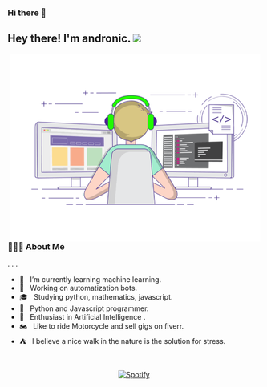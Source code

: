 
### Hi there 👋
<h2> Hey there! I'm andronic. <img src="https://github.com/souvikguria98/souvikguria98/blob/master/Hi.gif" width="25"></h2>
<img align="right" alt="GIF" src="https://raw.githubusercontent.com/devSouvik/devSouvik/master/gif3.gif" width="500"/>

<h3> 👨🏻‍💻 About Me </h3>

.
.
.

- 🔭 &nbsp; I’m currently learning machine learning.
- 🤔 &nbsp; Working on automatization bots.
- 🎓 &nbsp; Studying python, mathematics, javascript.
- 💼 &nbsp; Python and Javascript programmer.
- 🤖 &nbsp; Enthusiast in Artificial Intelligence .
- 🏍 &nbsp;  Like to ride Motorcycle and sell gigs on fiverr.
- ⛺ &nbsp; I believe a nice walk in the nature is the solution for stress. 

&nbsp;<div align="center">
  [![Spotify](https://novatorem.vercel.app/api/spotify?background_color=0d1117&border_color=ffffff)](https://open.spotify.com/user/omnitenebris)
</div>






